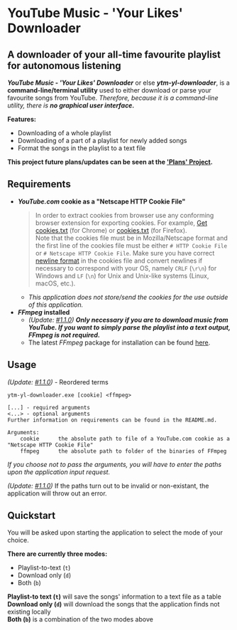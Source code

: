 # **YouTube Music - 'Your Likes' Downloader**
## A downloader of your all-time favourite playlist for autonomous listening

***YouTube Music - 'Your Likes' Downloader*** or else ***ytm-yl-downloader***, is a **command-line/terminal utility** used to either download or parse your favourite songs from YouTube. *Therefore, because it is a command-line utility, there is **no graphical user interface.***

**Features:**
- Downloading of a whole playlist
- Downloading of a part of a playlist for newly added songs
- Format the songs in the playlist to a text file

**This project future plans/updates can be seen at the ['Plans' Project](https://github.com/pepershukov/ytm-yl-downloader/projects/1).**

## Requirements

- ***YouTube.com* cookie as a "Netscape HTTP Cookie File"**
  >In order to extract cookies from browser use any conforming browser extension for exporting cookies. For example, [Get cookies.txt](https://chrome.google.com/webstore/detail/get-cookiestxt/bgaddhkoddajcdgocldbbfleckgcbcid/) (for Chrome) or [cookies.txt](https://addons.mozilla.org/en-US/firefox/addon/cookies-txt/) (for Firefox).  
  >Note that the cookies file must be in Mozilla/Netscape format and the first line of the cookies file must be either `# HTTP Cookie File` or `# Netscape HTTP Cookie File`. Make sure you have correct [newline format](https://en.wikipedia.org/wiki/Newline) in the cookies file and convert newlines if necessary to correspond with your OS, namely `CRLF` (`\r\n`) for Windows and `LF` (`\n`) for Unix and Unix-like systems (Linux, macOS, etc.).
  - *This application does not store/send the cookies for the use outside of this application.*
- ***FFmpeg* installed**
  - _(Update: [#1.1.0](https://github.com/pepershukov/ytm-yl-downloader/releases/tag/v1.1.0))_ _**Only necessary if you are to download music from YouTube. If you want to simply parse the playlist into a text output, FFmpeg is not required.**_
  - The latest *FFmpeg* package for installation can be found [here](https://www.gyan.dev/ffmpeg/builds/ffmpeg-git-full.7z).

## Usage

_(Update: [#1.1.0](https://github.com/pepershukov/ytm-yl-downloader/releases/tag/v1.1.0))_ - Reordered terms
```
ytm-yl-downloader.exe [cookie] <ffmpeg> 

[...] - required arguments
<...> - optional arguments
Further information on requirements can be found in the README.md.

Arguments:
    cookie      the absolute path to file of a YouTube.com cookie as a "Netscape HTTP Cookie File"
    ffmpeg      the absolute path to folder of the binaries of FFmpeg
```
*If you choose not to pass the arguments, you will have to enter the paths upon the application input request.*

_(Update: [#1.1.0](https://github.com/pepershukov/ytm-yl-downloader/releases/tag/v1.1.0))_ If the paths turn out to be invalid or non-existant, the application will throw out an error.

## Quickstart

You will be asked upon starting the application to select the mode of your choice. 

**There are currently three modes:**
- Playlist-to-text (`t`)
- Download only (`d`)
- Both (`b`)

**Playlist-to text (`t`)** will save the songs' information to a text file as a table  
**Download only (`d`)** will download the songs that the application finds not existing locally  
**Both (`b`)** is a combination of the two modes above
